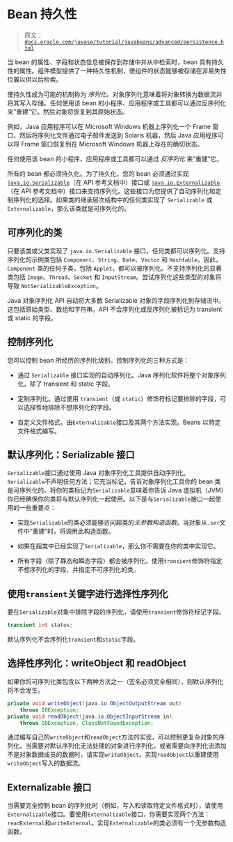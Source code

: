 # Bean 持久性

> 原文：[`docs.oracle.com/javase/tutorial/javabeans/advanced/persistence.html`](https://docs.oracle.com/javase/tutorial/javabeans/advanced/persistence.html)

当 bean 的属性、字段和状态信息被保存到存储中并从中检索时，bean 具有持久性的属性。组件模型提供了一种持久性机制，使组件的状态能够被存储在非易失性位置以供以后检索。

使持久性成为可能的机制称为 *序列化*。对象序列化意味着将对象转换为数据流并将其写入存储。任何使用该 bean 的小程序、应用程序或工具都可以通过反序列化来“重建”它。然后对象将恢复到其原始状态。

例如，Java 应用程序可以在 Microsoft Windows 机器上序列化一个 Frame 窗口，然后将序列化文件通过电子邮件发送到 Solaris 机器，然后 Java 应用程序可以将 Frame 窗口恢复到在 Microsoft Windows 机器上存在的确切状态。

任何使用该 bean 的小程序、应用程序或工具都可以通过 *反序列化* 来“重建”它。

所有的 bean 都必须持久化。为了持久化，您的 bean 必须通过实现 [`java.io.Serializable`](https://docs.oracle.com/javase/8/docs/api/java/io/Serializable.html)（在 API 参考文档中）接口或 [`java.io.Externalizable`](https://docs.oracle.com/javase/8/docs/api/java/io/Externalizable.html)（在 API 参考文档中）接口来支持序列化。这些接口为您提供了自动序列化和定制序列化的选择。如果类的继承层次结构中的任何类实现了 `Serializable` 或 `Externalizable`，那么该类就是可序列化的。

## 可序列化的类

只要该类或父类实现了 `java.io.Serializable` 接口，任何类都可以序列化。支持序列化的示例类包括 `Component`、`String`、`Date`、`Vector` 和 `Hashtable`。因此，`Component` 类的任何子类，包括 `Applet`，都可以被序列化。不支持序列化的显著类包括 `Image`、`Thread`、`Socket` 和 `InputStream`。尝试序列化这些类型的对象将导致 `NotSerializableException`。

Java 对象序列化 API 自动将大多数 Serializable 对象的字段序列化到存储流中。这包括原始类型、数组和字符串。API 不会序列化或反序列化被标记为 transient 或 static 的字段。

## 控制序列化

您可以控制 bean 所经历的序列化级别。控制序列化的三种方式是：

+   通过 `Serializable` 接口实现的自动序列化。Java 序列化软件将整个对象序列化，除了 transient 和 static 字段。

+   定制序列化。通过使用 `transient`（或 `static`）修饰符标记要排除的字段，可以选择性地排除不想序列化的字段。

+   自定义文件格式，由`Externalizable`接口及其两个方法实现。Beans 以特定文件格式编写。

## 默认序列化：Serializable 接口

`Serializable`接口通过使用 Java 对象序列化工具提供自动序列化。`Serializable`不声明任何方法；它充当标记，告诉对象序列化工具你的 bean 类是可序列化的。将你的类标记为`Serializable`意味着你告诉 Java 虚拟机（JVM）你已经确保你的类将与默认序列化一起使用。以下是与`Serializable`接口一起使用的一些重要点：

+   实现`Serializable`的类必须能够访问超类的*无参数构造函数*。当对象从`.ser`文件中“重建”时，将调用此构造函数。

+   如果在超类中已经实现了`Serializable`，那么你不需要在你的类中实现它。

+   所有字段（除了静态和瞬态字段）都会被序列化。使用`transient`修饰符指定不想序列化的字段，并指定不可序列化的类。

## 使用`transient`关键字进行选择性序列化

要在`Serializable`对象中排除字段的序列化，请使用`transient`修饰符标记字段。

```java
transient int status;

```

默认序列化不会序列化`transient`和`static`字段。

## 选择性序列化：writeObject 和 readObject

如果你的可序列化类包含以下两种方法之一（签名必须完全相同），则默认序列化将不会发生。

```java
private void writeObject(java.io.ObjectOutputStream out)
    throws IOException;
private void readObject(java.io.ObjectInputStream in)
    throws IOException, ClassNotFoundException;

```

通过编写自己的`writeObject`和`readObject`方法的实现，可以控制更复杂对象的序列化。当需要对默认序列化无法处理的对象进行序列化，或者需要向序列化流添加不是对象数据成员的数据时，请实现`writeObject`。实现`readObject`以重建使用`writeObject`写入的数据流。

## Externalizable 接口

当需要完全控制 bean 的序列化时（例如，写入和读取特定文件格式时），请使用`Externalizable`接口。要使用`Externalizable`接口，你需要实现两个方法：`readExternal`和`writeExternal`。实现`Externalizable`的类必须有一个无参数构造函数。
